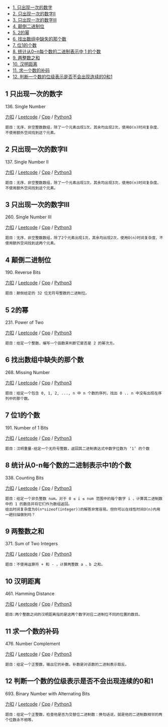 <!-- GFM-TOC -->
* [1. 只出现一次的数字](#1-只出现一次的数字)
* [2. 只出现一次的数字II](#2-只出现一次的数字II)
* [3. 只出现一次的数字III](#3-只出现一次的数字III)
* [4. 颠倒二进制位](#4-颠倒二进制位)
* [5. 2的幂](#5-2的幂)
* [6. 找出数组中缺失的那个数](#6-找出数组中缺失的那个数)
* [7. 位1的个数](#7-位1的个数)
* [8. 统计从0~n每个数的二进制表示中 1 的个数](#8-统计从0-n每个数的二进制表示中1的个数)
* [9. 两整数之和](#9-两整数之和)
* [10. 汉明距离](#10-汉明距离)
* [11. 求一个数的补码](#11-求一个数的补码)
* [12. 判断一个数的位级表示是否不会出现连续的0和1](#12-判断一个数的位级表示是否不会出现连续的0和1)
<!-- GFM-TOC -->

## 1 只出现一次的数字
136\. Single Number

[力扣](https://leetcode-cn.com/problems/single-number/) / [Leetcode](https://leetcode.com/problems/single-number/) / [Cpp](../ds_9_bit_operation/L136.cpp) / [Python3](../python-algorithm/ds_9_bit_operation/L136.py)
```
题目：无序、非空整数数组，除了一个元素出现1次，其余均出现2次，使用O(n)时间复杂度、不使用额外空间找到这个元素。
```
## 2 只出现一次的数字II
137\. Single Number II

[力扣](https://leetcode-cn.com/problems/single-number-ii/) / [Leetcode](https://leetcode.com/problems/single-number-ii/) / [Cpp](../ds_9_bit_operation/L137-m.cpp) / [Python3](../python-algorithm/ds_9_bit_operation/L137-m.py)
```
题目：无序、非空整数数组，除了一个元素出现1次，其余均出现3次，使用O(n)时间复杂度、不使用额外空间找到这个元素。
```

## 3 只出现一次的数字III
260\. Single Number III

[力扣](https://leetcode-cn.com/problems/single-number-iii/) / [Leetcode](https://leetcode.com/problems/single-number-iii/) / [Cpp](../ds_9_bit_operation/L260-m.cpp) / [Python3](../python-algorithm/ds_9_bit_operation/L260-m.py)
```
题目：无序、非空整数数组，除了2个元素出现1次，其余均出现2次，使用O(n)时间复杂度、不使用额外空间找到这两个元素。
```

## 4 颠倒二进制位
190\. Reverse Bits

[力扣](https://leetcode-cn.com/problems/reverse-bits/) / [Leetcode](https://leetcode.com/problems/reverse-bits/) / [Cpp](../ds_9_bit_operation/L190.cpp) / [Python3](../python-algorithm/ds_9_bit_operation/L190.py)
```
题目：颠倒给定的 32 位无符号整数的二进制位。
```



## 5 2的幂
231\. Power of Two 

[力扣](https://leetcode-cn.com/problems/power-of-two/) / [Leetcode](https://leetcode.com/problems/power-of-two/) / [Cpp](../ds_9_bit_operation/L231.cpp) / [Python3](../python-algorithm/ds_9_bit_operation/L231.py)
```
题目：给定一个整数，编写一个函数来判断它是否是 2 的幂次方。
```

## 6 找出数组中缺失的那个数
268\. Missing Number	 

[力扣](https://leetcode-cn.com/problems/missing-number/) / [Leetcode](https://leetcode.com/problems/missing-number/) / [Cpp](../ds_7_array_inplace/L268.cpp) / [Python3](../python-algorithm/ds_9_bit_operation/L268.py)
```
题目：给定一个包含 0, 1, 2, ..., n 中 n 个数的序列，找出 0 .. n 中没有出现在序列中的那个数。
```

## 7 位1的个数
191\. Number of 1 Bits

[力扣](https://leetcode-cn.com/problems/number-of-1-bits/) / [Leetcode](https://leetcode.com/problems/number-of-1-bits/) / [Cpp](../ds_9_bit_operation/L191.cpp) / [Python3](../python-algorithm/ds_9_bit_operation/L191.py)
```
题目：汉明重量-给定一个无符号整数，返回其二进制表达式中数字位数为 ‘1’ 的个数
```

## 8 统计从0-n每个数的二进制表示中1的个数 
338\. Counting Bits

[力扣](https://leetcode-cn.com/problems/counting-bits/) / [Leetcode](https://leetcode.com/problems/counting-bits/) / [Cpp](../algo_05_dynamic_plan/L338-m.cpp) / [Python3](../python-algorithm/ds_9_bit_operation/L338-m.py)
```
题目：给定一个非负整数 num。对于 0 ≤ i ≤ num 范围中的每个数字 i ，计算其二进制数中的 1 的数目并将它们作为数组返回。
给出时间复杂度为O(n*sizeof(integer))的解答非常容易。但你可以在线性时间O(n)内用一趟扫描做到吗？
```

## 9 两整数之和
371\. Sum of Two Integers	

[力扣](https://leetcode-cn.com/problems/sum-of-two-integers/) / [Leetcode](https://leetcode.com/problems/sum-of-two-integers/) / [Cpp](../ds_9_bit_operation/L371-m.cpp) / [Python3](../python-algorithm/ds_9_bit_operation/L371-m.py)
```
题目：不使用运算符 + 和 - ，计算两整数 a 、b 之和。
```

## 10 汉明距离
461\. Hamming Distance

[力扣](https://leetcode-cn.com/problems/hamming-distance/) / [Leetcode](https://leetcode.com/problems/hamming-distance/) / [Cpp](../ds_9_bit_operation/L461.cpp) / [Python3](../python-algorithm/ds_9_bit_operation/L461.py)
```
题目:两个整数之间的汉明距离指的是这两个数字对应二进制位不同的位置的数目。
```

## 11 求一个数的补码
476\. Number Complement

[力扣](https://leetcode-cn.com/problems/number-complement/) / [Leetcode](https://leetcode.com/problems/number-complement/) / [Cpp](../ds_9_bit_operation/L476.cpp) / [Python3](../python-algorithm/ds_9_bit_operation/L476.py)
```
题目：给定一个正整数，输出它的补数。补数是对该数的二进制表示取反。
```

## 12 判断一个数的位级表示是否不会出现连续的0和1
693\. Binary Number with Alternating Bits

[力扣](https://leetcode-cn.com/problems/binary-number-with-alternating-bits/) / [Leetcode](https://leetcode.com/problems/binary-number-with-alternating-bits/) / [Cpp](../ds_9_bit_operation/L693.cpp) / [Python3](../python-algorithm/ds_9_bit_operation/L693.py)
```
题目：给定一个正整数，检查他是否为交替位二进制数：换句话说，就是他的二进制数相邻的两个位数永不相等。
```

